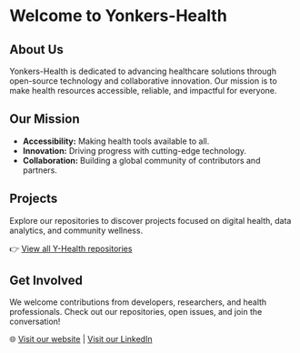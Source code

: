 # Welcome to Yonkers-Health

## About Us

Yonkers-Health is dedicated to advancing healthcare solutions through open-source technology and collaborative innovation. Our mission is to make health resources accessible, reliable, and impactful for everyone.

## Our Mission

- **Accessibility:** Making health tools available to all.
- **Innovation:** Driving progress with cutting-edge technology.
- **Collaboration:** Building a global community of contributors and partners.

## Projects

Explore our repositories to discover projects focused on digital health, data analytics, and community wellness.

👉 [View all Y-Health repositories](https://github.com/Y-Health?tab=repositories)

## Get Involved

We welcome contributions from developers, researchers, and health professionals. Check out our repositories, open issues, and join the conversation!

🌐 [Visit our website](https://yonkers-health.com/) | [Visit our LinkedIn](https://www.linkedin.com/company/yonkers-health-corporation)
